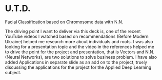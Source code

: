 # U.T.D.

Facial Classification based on Chromosome data with N.N.

The driving point I want to deliver via this deck is, one of the recent YouTube videos I watched based on recommendations (Before Modern Ukraine) helped me research more about individuals and roots.
I was also looking for a presentation topic and the video in the references helped me to drive the point for the project and presentation, that is Vectors and N.N. (Neural Networks),
are two solutions to solve business problem.
I have also added Applications in separate slide as an add on to the project, truely discussing the applications for the project for the Applied Deep Learning subject.
